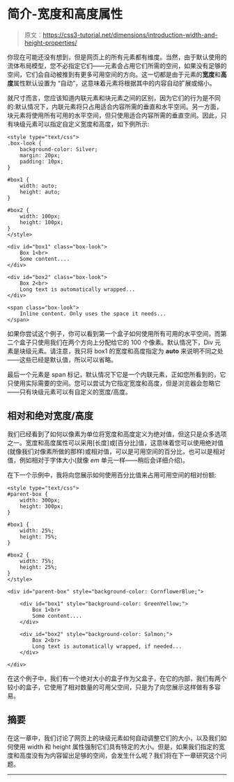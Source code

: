 # 简介-宽度和高度属性

> 原文：<https://css3-tutorial.net/dimensions/introduction-width-and-height-properties/>

你现在可能还没有想到，但是网页上的所有元素都有维度。当然，由于默认使用的流体布局模型，您不必指定它们——元素会占用它们所需的空间，如果没有足够的空间，它们会自动被推到有更多可用空间的方向。这一切都是由于元素的**宽度**和**高度**属性默认设置为 “自动”，这意味着元素将根据其中的内容自动扩展或缩小。

就尺寸而言，您应该知道内联元素和块元素之间的区别，因为它们的行为是不同的:默认情况下，内联元素将只占用适合内容所需的垂直和水平空间。另一方面，块元素将使用所有可用的水平空间，但只使用适合内容所需的垂直空间。因此，只有块级元素可以指定自定义宽度和高度，如下例所示:

```
<style type="text/css">
.box-look {
	background-color: Silver;
	margin: 20px;
	padding: 10px;
}

#box1 {
	width: auto;
	height: auto;
}

#box2 {
	width: 100px;
	height: 100px;
}
</style>

<div id="box1" class="box-look">
	Box 1<br>
	Some content....
</div>

<div id="box2" class="box-look">
	Box 2<br>
	Long text is automatically wrapped...
</div>

<span class="box-look">
	Inline content. Only uses the space it needs...
</span>
```

如果你尝试这个例子，你可以看到第一个盒子如何使用所有可用的水平空间，而第二个盒子只使用我们在两个方向上分配给它的 100 个像素。默认情况下，Div 元素是块级元素。请注意，我只将 box1 的宽度和高度指定为 **auto** 来说明不同之处——这些已经是默认值，所以可以省略。

最后一个元素是 span 标记，默认情况下它是一个内联元素，正如您所看到的，它只使用实际需要的空间。您可以尝试为它指定宽度和高度，但是浏览器会忽略它——只有块级元素可以有自定义的宽度/高度。

## 相对和绝对宽度/高度

<input type="hidden" name="IL_IN_ARTICLE">

我们已经看到了如何以像素为单位将宽度和高度定义为绝对值，但这只是众多选项之一。宽度和高度属性可以采用[长度]或[百分比]值，这意味着您可以使用绝对值(就像我们对像素所做的那样)或相对值，可以是可用空间的百分比，也可以是相对值，例如相对于字体大小(就像 *em* 单元一样——稍后会详细介绍)。

在下一个示例中，我将向您展示如何使用百分比值来占用可用空间的相对份额:

```
<style type="text/css">
#parent-box {
	width: 300px;
	height: 300px;
}

#box1 {
	width: 25%;
	height: 75%;
}

#box2 {
	width: 75%;
	height: 25%;
}
</style>

<div id="parent-box" style="background-color: CornflowerBlue;">

	<div id="box1" style="background-color: GreenYellow;">
		Box 1<br>
		Some content....
	</div>

	<div id="box2" style="background-color: Salmon;">
		Box 2<br>
		Long text is automatically wrapped, if needed...
	</div>

</div>
```

在这个例子中，我们有一个绝对大小的盒子作为父盒子，在它的内部，我们有两个较小的盒子，它使用了相对数量的可用父空间，只是为了向您展示这样做有多容易。

## 摘要

在这一章中，我们讨论了网页上的块级元素如何自动调整它们的大小，以及我们如何使用 width 和 height 属性强制它们具有特定的大小。但是，如果我们指定的宽度和高度没有为内容留出足够的空间，会发生什么呢？我们将在下一章研究这个问题。

* * *